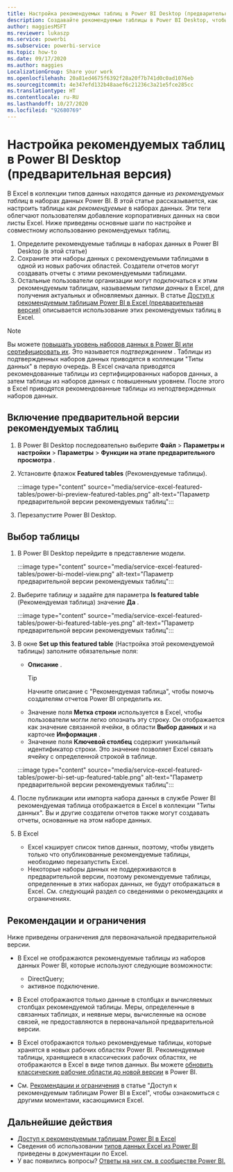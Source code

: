 ```yaml
---
title: Настройка рекомендуемых таблиц в Power BI Desktop (предварительная версия)
description: Создавайте рекомендуемые таблицы в Power BI Desktop, чтобы они отображались в коллекции типов данных в Excel.
author: maggiesMSFT
ms.reviewer: lukaszp
ms.service: powerbi
ms.subservice: powerbi-service
ms.topic: how-to
ms.date: 09/17/2020
ms.author: maggies
LocalizationGroup: Share your work
ms.openlocfilehash: 20a81ed4675f6392f28a20f7b741d0c0ad1076eb
ms.sourcegitcommit: 4e347efd132b48aaef6c21236c3a21e5fce285cc
ms.translationtype: HT
ms.contentlocale: ru-RU
ms.lasthandoff: 10/27/2020
ms.locfileid: "92680769"
---
```

# <a name="set-featured-tables-in-power-bi-desktop-preview"></a>Настройка рекомендуемых таблиц в Power BI Desktop (предварительная версия)

В Excel в коллекции типов данных находятся данные из *рекомендуемых таблиц* в наборах данных Power BI. В этой статье рассказывается, как настроить таблицы как *рекомендуемые* в наборах данных. Эти теги облегчают пользователям добавление корпоративных данных на свои листы Excel. Ниже приведены основные шаги по настройке и совместному использованию рекомендуемых таблиц.

1. Определите рекомендуемые таблицы в наборах данных в Power BI Desktop (в этой статье)
1. Сохраните эти наборы данных с рекомендуемыми таблицами в одной из новых рабочих областей. Создатели отчетов могут создавать отчеты с этими рекомендуемыми таблицами. 
1. Остальные пользователи организации могут подключаться к этим рекомендуемым таблицам, называемым *типами данных* в Excel, для получения актуальных и обновляемых данных. В статье [Доступ к рекомендуемым таблицам Power BI в Excel (предварительная версия)](service-excel-featured-tables.md) описывается использование этих рекомендуемых таблиц в Excel.

> [!NOTE]
> Вы можете [повышать уровень наборов данных в Power BI или сертифицировать их](../collaborate-share/service-endorse-content.md). Это называется *подтверждением* . Таблицы из подтвержденных наборов данных приводятся в коллекции "Типы данных" в первую очередь. В Excel сначала приводятся рекомендованные таблицы из сертифицированных наборов данных, а затем таблицы из наборов данных с повышенным уровнем. После этого в Excel приводятся рекомендованные таблицы из неподтвержденных наборов данных. 

## <a name="turn-on-the-featured-table-preview"></a>Включение предварительной версии рекомендуемых таблиц

1. В Power BI Desktop последовательно выберите **Файл** > **Параметры и настройки** > **Параметры** > **Функции на этапе предварительного просмотра** .
2. Установите флажок **Featured tables** (Рекомендуемые таблицы).

    :::image type="content" source="media/service-excel-featured-tables/power-bi-preview-featured-tables.png" alt-text="Параметр предварительной версии рекомендуемых таблиц":::

3. Перезапустите Power BI Desktop.

## <a name="select-a-table"></a>Выбор таблицы

1. В Power BI Desktop перейдите в представление модели.

    :::image type="content" source="media/service-excel-featured-tables/power-bi-model-view.png" alt-text="Параметр предварительной версии рекомендуемых таблиц":::
 
2. Выберите таблицу и задайте для параметра **Is featured table** (Рекомендуемая таблица) значение **Да** .

    :::image type="content" source="media/service-excel-featured-tables/power-bi-featured-table-yes.png" alt-text="Параметр предварительной версии рекомендуемых таблиц":::

4. В окне **Set up this featured table** (Настройка этой рекомендуемой таблицы) заполните обязательные поля:

    - **Описание** . 
        > [!TIP]
        > Начните описание с "Рекомендуемая таблица", чтобы помочь создателям отчетов Power BI определить их.
    - Значение поля **Метка строки** используется в Excel, чтобы пользователи могли легко опознать эту строку. Он отображается как значение связанной ячейки, в области **Выбор данных** и на карточке **Информация** . 
    - Значение поля **Ключевой столбец** содержит уникальный идентификатор строки. Это значение позволяет Excel связать ячейку с определенной строкой в таблице.

    :::image type="content" source="media/service-excel-featured-tables/power-bi-set-up-featured-table.png" alt-text="Параметр предварительной версии рекомендуемых таблиц":::

1. После публикации или импорта набора данных в службе Power BI рекомендуемая таблица отображается в Excel в коллекции "Типы данных". Вы и другие создатели отчетов также могут создавать отчеты, основанные на этом наборе данных.

1. В Excel 
    - Excel кэширует список типов данных, поэтому, чтобы увидеть только что опубликованные рекомендуемые таблицы, необходимо перезапустить Excel.
    - Некоторые наборы данных не поддерживаются в предварительной версии, поэтому рекомендуемые таблицы, определенные в этих наборах данных, не будут отображаться в Excel. См. следующий раздел со сведениями о рекомендациях и ограничениях.

## <a name="considerations-and-limitations"></a>Рекомендации и ограничения

Ниже приведены ограничения для первоначальной предварительной версии.

- В Excel не отображаются рекомендуемые таблицы из наборов данных Power BI, которые используют следующие возможности:

    - DirectQuery;
    - активное подключение.

- В Excel отображаются только данные в столбцах и вычисляемых столбцах рекомендуемой таблицы. Меры, определенные в связанных таблицах, и неявные меры, вычисленные на основе связей, не предоставляются в первоначальной предварительной версии.
- В Excel отображаются только рекомендуемые таблицы, которые хранятся в новых рабочих областях Power BI. Рекомендуемые таблицы, хранящиеся в классических рабочих областях, не отображаются в Excel в виде типов данных. Вы можете [обновить классические рабочие области до новой версии](service-upgrade-workspaces.md) в Power BI.
- См. [Рекомендации и ограничения](service-excel-featured-tables.md#considerations-and-limitations) в статье "Доступ к рекомендуемым таблицам Power BI в Excel", чтобы ознакомиться с другими моментами, касающимися Excel.

## <a name="next-steps"></a>Дальнейшие действия

- [Доступ к рекомендуемым таблицам Power BI в Excel](service-excel-featured-tables.md)
- Сведения об использовании [типов данных Excel из Power BI](https://support.office.com/article/use-excel-data-types-from-power-bi-preview-cd8938ce-f963-444d-b82a-7140848241e9) приведены в документации по Excel.
- У вас появились вопросы? [Ответы на них см. в сообществе Power BI.](https://community.powerbi.com/)

